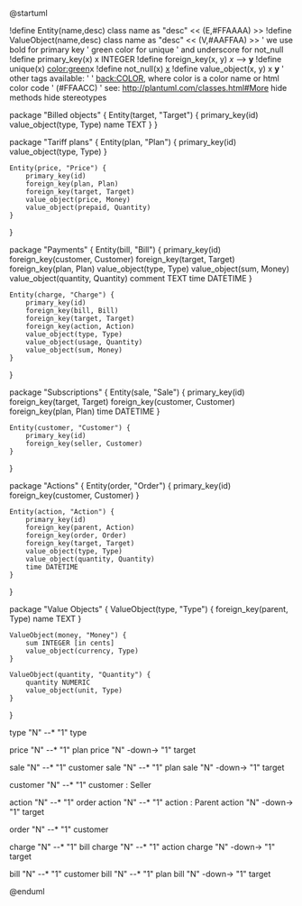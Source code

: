 @startuml

!define Entity(name,desc) class name as "desc" << (E,#FFAAAA) >>
!define ValueObject(name,desc) class name as "desc" << (V,#AAFFAA) >>
' we use bold for primary key
' green color for unique
' and underscore for not_null
!define primary_key(x) x INTEGER
!define foreign_key(x, y) <i>x</i> --> <b>y</b>
!define unique(x) <color:green>x</color>
!define not_null(x) <u>x</u>
!define value_object(x, y) x <b>y</b>
' other tags available:
' <i></i>
' <back:COLOR></color>, where color is a color name or html color code
' (#FFAACC)
' see: http://plantuml.com/classes.html#More
hide methods
hide stereotypes

package "Billed objects" {
    Entity(target, "Target") {
        primary_key(id)
        value_object(type, Type)
        name TEXT
    }
}

package "Tariff plans" {
    Entity(plan, "Plan") {
        primary_key(id)
        value_object(type, Type)
    }

    Entity(price, "Price") {
        primary_key(id)
        foreign_key(plan, Plan)
        foreign_key(target, Target)
        value_object(price, Money)
        value_object(prepaid, Quantity)
    }
}

package "Payments" {
    Entity(bill, "Bill") {
        primary_key(id)
        foreign_key(customer, Customer)
        foreign_key(target, Target)
        foreign_key(plan, Plan)
        value_object(type, Type)
        value_object(sum, Money)
        value_object(quantity, Quantity)
        comment TEXT
        time DATETIME
    }

    Entity(charge, "Charge") {
        primary_key(id)
        foreign_key(bill, Bill)
        foreign_key(target, Target)
        foreign_key(action, Action)
        value_object(type, Type)
        value_object(usage, Quantity)
        value_object(sum, Money)
    }
}

package "Subscriptions" {
    Entity(sale, "Sale") {
        primary_key(id)
        foreign_key(target, Target)
        foreign_key(customer, Customer)
        foreign_key(plan, Plan)
        time DATETIME
    }

    Entity(customer, "Customer") {
        primary_key(id)
        foreign_key(seller, Customer)
    }
}

package "Actions" {
    Entity(order, "Order") {
        primary_key(id)
        foreign_key(customer, Customer)
    }

    Entity(action, "Action") {
        primary_key(id)
        foreign_key(parent, Action)
        foreign_key(order, Order)
        foreign_key(target, Target)
        value_object(type, Type)
        value_object(quantity, Quantity)
        time DATETIME
    }
}

package "Value Objects" {
    ValueObject(type, "Type") {
        foreign_key(parent, Type)
        name TEXT
    }

    ValueObject(money, "Money") {
        sum INTEGER [in cents]
        value_object(currency, Type)
    }

    ValueObject(quantity, "Quantity") {
        quantity NUMERIC
        value_object(unit, Type)
    }
}

type "N" --* "1" type

price "N" --* "1" plan
price "N" -down-> "1" target

sale "N" --* "1" customer
sale "N" --* "1" plan
sale "N" -down-> "1" target

customer "N" --* "1" customer : Seller

action "N" --* "1" order
action "N" --* "1" action : Parent
action "N" -down-> "1" target

order "N" --* "1" customer

charge "N" --* "1" bill
charge "N" --* "1" action
charge "N" -down-> "1" target

bill "N" --* "1" customer
bill "N" --* "1" plan
bill "N" -down-> "1" target

@enduml
